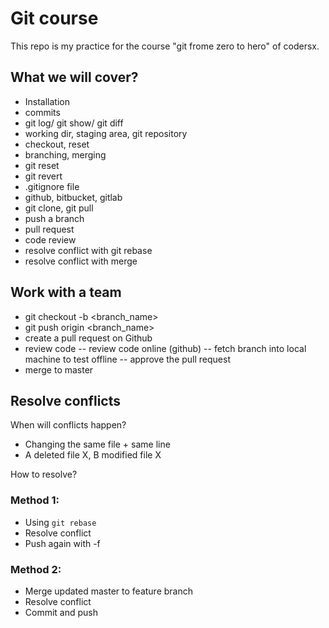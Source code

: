 # Git course

This repo is my practice for the course "git frome zero to hero" of codersx.

## What we will cover?

- Installation
- commits
- git log/ git show/ git diff
- working dir, staging area, git repository
- checkout, reset
- branching, merging
- git reset
- git revert
- .gitignore file
- github, bitbucket, gitlab
- git clone, git pull
- push a branch
- pull request
- code review
- resolve conflict with git rebase
- resolve conflict with merge

## Work with a team

- git checkout -b <branch_name>
- git push origin <branch_name>
- create a pull request on Github
- review code
  -- review code online (github)
  -- fetch branch into local machine to test offline
  -- approve the pull request
- merge to master

## Resolve conflicts

When will conflicts happen?

- Changing the same file + same line
- A deleted file X, B modified file X

How to resolve?

### Method 1:

- Using `git rebase`
- Resolve conflict
- Push again with -f

### Method 2:

- Merge updated master to feature branch
- Resolve conflict
- Commit and push
